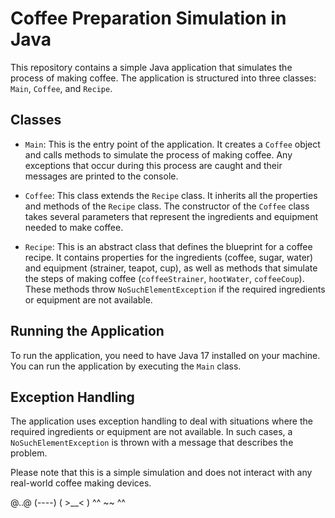 # Coffee Preparation Simulation in Java

This repository contains a simple Java application that simulates the process of making coffee. The application is structured into three classes: `Main`, `Coffee`, and `Recipe`.

## Classes

- `Main`: This is the entry point of the application. It creates a `Coffee` object and calls methods to simulate the process of making coffee. Any exceptions that occur during this process are caught and their messages are printed to the console.

- `Coffee`: This class extends the `Recipe` class. It inherits all the properties and methods of the `Recipe` class. The constructor of the `Coffee` class takes several parameters that represent the ingredients and equipment needed to make coffee.

- `Recipe`: This is an abstract class that defines the blueprint for a coffee recipe. It contains properties for the ingredients (coffee, sugar, water) and equipment (strainer, teapot, cup), as well as methods that simulate the steps of making coffee (`coffeeStrainer`, `hootWater`, `coffeeCoup`). These methods throw `NoSuchElementException` if the required ingredients or equipment are not available.

## Running the Application

To run the application, you need to have Java 17 installed on your machine. You can run the application by executing the `Main` class.

## Exception Handling

The application uses exception handling to deal with situations where the required ingredients or equipment are not available. In such cases, a `NoSuchElementException` is thrown with a message that describes the problem.

Please note that this is a simple simulation and does not interact with any real-world coffee making devices.

   @..@
  (----)
 ( >__< )
 ^^ ~~ ^^
